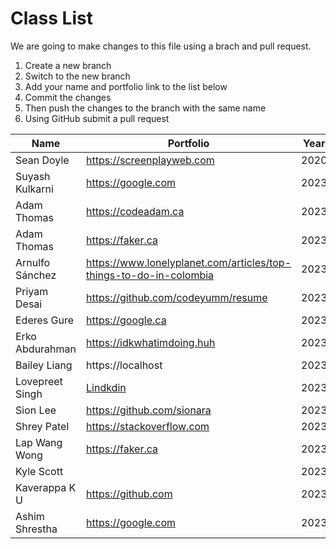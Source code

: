 # Class List

We are going to make changes to this file using a brach and pull request.

1. Create a new branch
2. Switch to the new branch
3. Add your name and portfolio link to the list below
4. Commit the changes
5. Then push the changes to the branch with the same name
6. Using GitHub submit a pull request

| Name                                 | Portfolio                                              | Year |
| ----------------------- | ------------------------------------------------------------------- | ---- |
| Sean Doyle              | https://screenplayweb.com                                           | 2020 |
| Suyash Kulkarni         | https://google.com                                                  | 2023 |
| Adam Thomas             | https://codeadam.ca                                                 | 2023 |
| Adam Thomas             | https://faker.ca                                                    | 2023 |
| Arnulfo Sánchez         | https://www.lonelyplanet.com/articles/top-things-to-do-in-colombia  | 2023 |
| Priyam Desai            | https://github.com/codeyumm/resume                                  | 2023 |
| Ederes Gure             | https://google.ca                                                   | 2023 |
| Erko Abdurahman         | https://idkwhatimdoing.huh                                          | 2023 |
| Bailey Liang            | https://localhost                                                   | 2023 |
| Lovepreet Singh         | [Lindkdin](https://www.linkedin.com/in/lovepreet-singh-b1771718a/)  | 2023 |
| Sion Lee                | https://github.com/sionara                                          | 2023 |
| Shrey Patel             | https://stackoverflow.com                                           | 2023 |
| Lap Wang Wong           | https://faker.ca                                                    | 2023 |
| Kyle Scott              |                                                                     | 2023 |
| Kaverappa K U           | https://github.com                                                  | 2023 |
| Ashim Shrestha | https://google.com          | 2023 |
